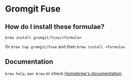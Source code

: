# Gromgit Fuse

## How do I install these formulae?
`brew install gromgit/fuse/<formula>`

Or `brew tap gromgit/fuse` and then `brew install <formula>`.

## Documentation
`brew help`, `man brew` or check [Homebrew's documentation](https://docs.brew.sh).
